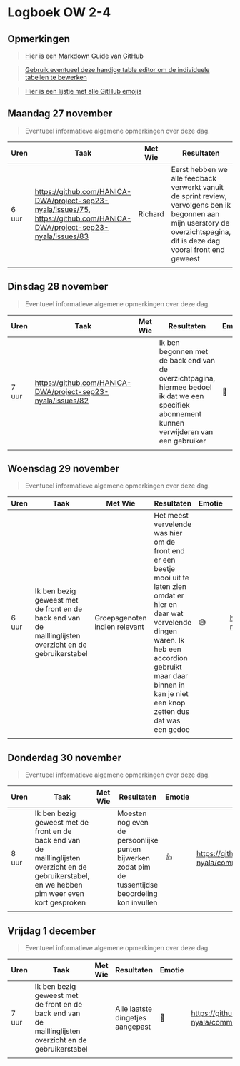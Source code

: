 # Logboek OW 2-4

## Opmerkingen

> [Hier is een Markdown Guide van GitHub](https://guides.github.com/features/mastering-markdown/)

> [Gebruik eventueel deze handige table editor om de individuele tabellen te bewerken](https://www.tablesgenerator.com/markdown_tables)

> [Hier is een lijstje met alle GitHub emojis](https://github.com/ikatyang/emoji-cheat-sheet/blob/master/README.md)

## Maandag 27 november

> Eventueel informatieve algemene opmerkingen over deze dag.

| Uren | Taak  | Met Wie | Resultaten | Emotie | Link |
|---|---|---|---|---|---|
| 6 uur | https://github.com/HANICA-DWA/project-sep23-nyala/issues/75, https://github.com/HANICA-DWA/project-sep23-nyala/issues/83 <br> | Richard | Eerst hebben we alle feedback verwerkt vanuit de sprint review, vervolgens ben ik begonnen aan mijn userstory de overzichtspagina, dit is deze dag vooral front end geweest |😆| https://github.com/HANICA-DWA/project-sep23-nyala/commit/30edfec7381dae260bcdf2ce73a226f7669c8375 |
| | | | | | |


## Dinsdag 28 november

> Eventueel informatieve algemene opmerkingen over deze dag.

| Uren | Taak  | Met Wie | Resultaten | Emotie | Link |
|---|---|---|---|---|---|
|7 uur | https://github.com/HANICA-DWA/project-sep23-nyala/issues/82 | | Ik ben begonnen met de back end van de overzichtpagina, hiermee bedoel ik dat we een specifiek abonnement kunnen verwijderen van een gebruiker  |🤚 | https://github.com/HANICA-DWA/project-sep23-nyala/commit/6817953642923c7d66db9a06b8a677c59ad2c760 |
| | | | | | |

## Woensdag 29 november

> Eventueel informatieve algemene opmerkingen over deze dag.

| Uren | Taak  | Met Wie | Resultaten | Emotie | Link |
|---|---|---|---|---|---|
| 6 uur | Ik ben bezig geweest met de front en de back end van de maillinglijsten overzicht en de gebruikerstabel | Groepsgenoten indien relevant | Het meest vervelende was hier om de front end er een beetje mooi uit te laten zien omdat er hier en daar wat vervelende dingen waren. Ik heb een accordion gebruikt maar daar binnen in kan je niet een knop zetten dus dat was een gedoe  |😅 |https://github.com/HANICA-DWA/project-sep23-nyala/commit/a98967230deb6c8e1403393b69782858ddf3a5a7 |
| | | | | | |

## Donderdag 30 november

> Eventueel informatieve algemene opmerkingen over deze dag.

| Uren | Taak  | Met Wie | Resultaten | Emotie | Link |
|---|---|---|---|---|---|
| 8 uur | Ik ben bezig geweest met de front en de back end van de maillinglijsten overzicht en de gebruikerstabel, en we hebben pim weer even kort gesproken  |  | Moesten nog even de persoonlijke punten bijwerken zodat pim de tussentijdse beoordeling kon invullen  | 👍 | https://github.com/HANICA-DWA/project-sep23-nyala/commit/a56e61292600947d6a2d3b60823c237bdf9d7751 |
| | | | | | |



## Vrijdag 1 december

> Eventueel informatieve algemene opmerkingen over deze dag.

| Uren | Taak  | Met Wie | Resultaten | Emotie | Link |
|---|---|---|---|---|---|
| 7 uur | Ik ben bezig geweest met de front en de back end van de maillinglijsten overzicht en de gebruikerstabel  | | Alle laatste dingetjes aangepast |🤞 | https://github.com/HANICA-DWA/project-sep23-nyala/commit/2105900a3e3c9fe8b33b3350ac0e20bfe52b0e08 |
| | | | | | |
